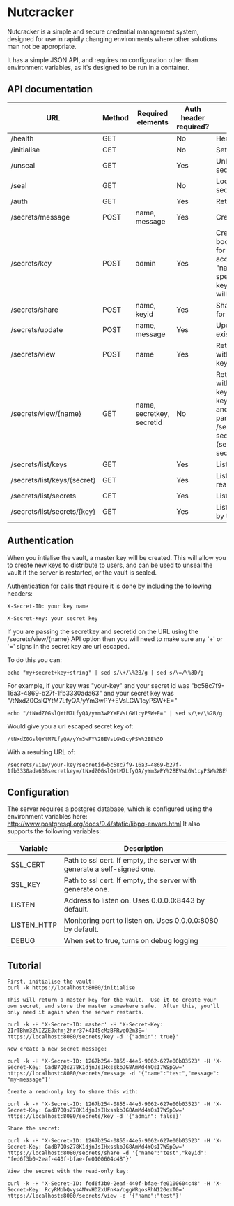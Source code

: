 # Nutcracker

Nutcracker is a simple and secure credential management system, designed for use in rapidly changing environments where other solutions man not be appropriate.

It has a simple JSON API, and requires no configuration other than environment variables, as it's designed to be run in a container.

## API documentation

| URL                     | Method | Required elements | Auth header required? | Description                                                        |
|-------------------------|--------|-------------------|-----------------------|--------------------------------------------------------------------|
| /health                 | GET    |                   | No                    | Healthcheck                                                        |
| /initialise             | GET    |                   | No                    | Set up vault credentials                                           |
| /unseal                 | GET    |                   | Yes                   | Unlock vault so that secrets can be created                        |
| /seal                   | GET    |                   | No                    | Lock vault to prevent secret creation                              |
| /auth                   | GET    |                   | Yes                    | Returns account type                              |
| /secrets/message        | POST   | name, message     | Yes                   | Create new secret                                                  |
| /secrets/key            | POST   | admin             | Yes                   | Create new key.  Set the boolean "admin" to true for a key with write access.  Optionally a "name" attribute can be specified to add a named key (otherwise a UUID will be used).      |
| /secrets/share          | POST   | name, keyid       | Yes                   | Share a secret with a key for later retrieval                      |
| /secrets/update         | POST   | name, message     | Yes                   | Update the content of an existing key                              |
| /secrets/view           | POST   | name              | Yes                   | Retrieve a secret shared with your authentication key              |
| /secrets/view/{name}    | GET    | name, secretkey, secretid  | No           | Retrieve a secret shared with your authentication key where {name} is the keyname and secretid and secretkey are url parameters. e.g. /secrets/view/name?secretid=...&secretkey=... (see authentication section for more details). |
| /secrets/list/keys      | GET    |                   | Yes                   | List all keys |
| /secrets/list/keys/{secret} | GET    |                   | Yes                   | List all keys which can read the secret |
| /secrets/list/secrets      | GET    |                   | Yes                   | List all secrets |
| /secrets/list/secrets/{key} | GET    |                   | Yes                   | List all secrets readable by the key |

## Authentication

When you intialise the vault, a master key will be created.
This will allow you to create new keys to distribute to users, and can be used to unseal the vault if the server is restarted, or the vault is sealed.

Authentication for calls that require it is done by including the following headers:

```X-Secret-ID: your key name```

```X-Secret-Key: your secret key```

If you are passing the secretkey and secretid on the URL using the /secrets/view/{name} API option then you will need to make sure any '+' or '=' signs in the secret key are url escaped.

To do this you can:

```
echo "my+secret+key+string" | sed s/\+/\%2B/g | sed s/\=/\%3D/g
```

For example, if your key was "your-key" and your secret id was "bc58c7f9-16a3-4869-b27f-1fb3330ada63" and your secret key was "/tNxdZ0GslQYtM7LfyQA/yYm3wPY+EVsLGW1cyPSW+E="

```
echo "/tNxdZ0GslQYtM7LfyQA/yYm3wPY+EVsLGW1cyPSW+E=" | sed s/\+/\%2B/g
```

Would give you a url escaped secret key of:

```
/tNxdZ0GslQYtM7LfyQA/yYm3wPY%2BEVsLGW1cyPSW%2BE%3D
```

With a resulting URL of:

```
/secrets/view/your-key?secretid=bc58c7f9-16a3-4869-b27f-1fb3330ada63&secretkey=/tNxdZ0GslQYtM7LfyQA/yYm3wPY%2BEVsLGW1cyPSW%2BE%3D
```


## Configuration

The server requires a postgres database, which is configured using the environment variables here: http://www.postgresql.org/docs/9.4/static/libpq-envars.html
It also supports the following variables:

| Variable | Description |
|----------|-------------|
| SSL_CERT | Path to ssl cert.  If empty, the server with generate a self-signed one. |
| SSL_KEY  | Path to ssl cert.  If empty, the server with generate one. |
| LISTEN   | Address to listen on.  Uses 0.0.0.0:8443 by default. |
| LISTEN_HTTP   | Monitoring port to listen on.  Uses 0.0.0.0:8080 by default. |
| DEBUG    | When set to true, turns on debug logging |

## Tutorial

```
First, initialise the vault:
curl -k https://localhost:8080/initialise

This will return a master key for the vault.  Use it to create your own secret, and store the master somewhere safe.  After this, you'll only need it again when the server restarts.

curl -k -H 'X-Secret-ID: master' -H 'X-Secret-Key: 2IrTBhm3ZNIZZEJxfmj2hrr37+4345cMzBFRvoO2m3E=' https://localhost:8080/secrets/key -d '{"admin": true}'

Now create a new secret message:

curl -k -H 'X-Secret-ID: 1267b254-0855-44e5-9062-627e00b03523' -H 'X-Secret-Key: GadB7QQsZ78K1djnJsIHxsskbJG8AmMd4YQsI7WSpGw=' https://localhost:8080/secrets/message -d '{"name":"test","message": "my-message"}'

Create a read-only key to share this with:

curl -k -H 'X-Secret-ID: 1267b254-0855-44e5-9062-627e00b03523' -H 'X-Secret-Key: GadB7QQsZ78K1djnJsIHxsskbJG8AmMd4YQsI7WSpGw=' https://localhost:8080/secrets/key -d '{"admin": false}'

Share the secret:

curl -k -H 'X-Secret-ID: 1267b254-0855-44e5-9062-627e00b03523' -H 'X-Secret-Key: GadB7QQsZ78K1djnJsIHxsskbJG8AmMd4YQsI7WSpGw=' https://localhost:8080/secrets/share -d '{"name":"test","keyid": "fed6f3b0-2eaf-440f-bfae-fe0100604c48"}'

View the secret with the read-only key:

curl -k -H 'X-Secret-ID: fed6f3b0-2eaf-440f-bfae-fe0100604c48' -H 'X-Secret-Key: RcyRMobQvys4NWvHDZxUFnKa/qggWRqosRhN120exT0=' https://localhost:8080/secrets/view -d '{"name":"test"}'
```
